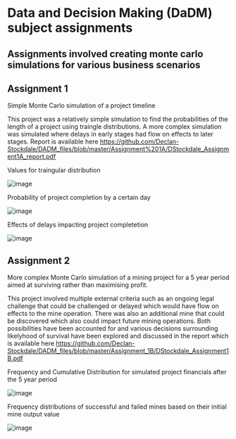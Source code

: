 # Data and Decision Making (DaDM) subject assignments

## Assignments involved creating monte carlo simulations for various business scenarios

## Assignment 1
Simple Monte Carlo simulation of a project timeline

This project was a relatively simple simulation to find the probabilities of the length of a project using traingle distributions.
A more complex simulation was simulated where delays in early stages had flow on effects to later stages. 
Report is available here https://github.com/Declan-Stockdale/DADM_files/blob/master/Assignment%201A/DStockdale_Assignment1A_report.pdf

Values for traingular distribution 

![image](https://user-images.githubusercontent.com/53500810/206880488-77bf85ca-5026-4157-b600-660b3d7dab58.png)

Probability of project completion by a certain day

![image](https://user-images.githubusercontent.com/53500810/206880493-0fa6637a-328f-43ef-b495-f0ad54ca4f54.png)

Effects of delays impacting project completetion

![image](https://user-images.githubusercontent.com/53500810/206880497-9428c228-e81e-45a3-8e6e-3b433a492021.png)




## Assignment 2
 More complex Monte Carlo simulation of a mining project for a 5 year period aimed at surviving rather than maximising profit. 
 
This project involved multiple external criteria such as an ongoing legal challenge that could be challenged or delayed which would have flow on effects to the mine operation. There was also an additional mine that could be discovered which also could impact future mining operations. Both possibilities have been accounted for and various decisions surrounding likelyhood of survival have been explored and discussed in the report which is available here
https://github.com/Declan-Stockdale/DADM_files/blob/master/Assignment_1B/DStockdale_Assignment1B.pdf


Frequency and Cumulative Distribution for simulated project financials after the 5 year period

![image](https://user-images.githubusercontent.com/53500810/206880528-26975f1e-e90d-44fa-b188-7680a78cd037.png)

Frequency distributions of successful and failed mines based on their initial mine output value

![image](https://user-images.githubusercontent.com/53500810/206880677-8448cf56-d7b6-4e4e-b621-332195a5a49b.png)


